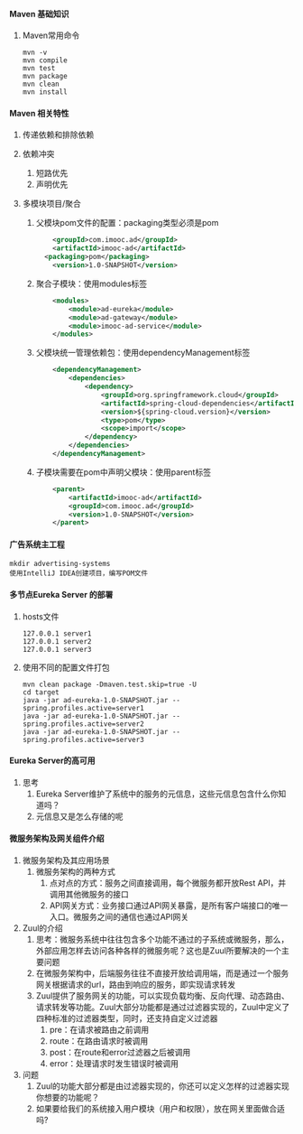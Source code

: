 #### Maven 基础知识

1. Maven常用命令

   ```shell
   mvn -v
   mvn compile
   mvn test 
   mvn package
   mvn clean 
   mvn install
   ```


#### Maven 相关特性

1. 传递依赖和排除依赖

2. 依赖冲突

   1. 短路优先
   2. 声明优先

3. 多模块项目/聚合

   1. 父模块pom文件的配置：packaging类型必须是pom

      ```xml
          <groupId>com.imooc.ad</groupId>
          <artifactId>imooc-ad</artifactId>
      	<packaging>pom</packaging>
          <version>1.0-SNAPSHOT</version>
      ```

   2. 聚合子模块：使用modules标签

      ```xml
          <modules>
              <module>ad-eureka</module>
              <module>ad-gateway</module>
              <module>imooc-ad-service</module>
          </modules>
      ```

   3. 父模块统一管理依赖包：使用dependencyManagement标签

      ```xml
          <dependencyManagement>
              <dependencies>
                  <dependency>
                      <groupId>org.springframework.cloud</groupId>
                      <artifactId>spring-cloud-dependencies</artifactId>
                      <version>${spring-cloud.version}</version>
                      <type>pom</type>
                      <scope>import</scope>
                  </dependency>
              </dependencies>
          </dependencyManagement>
      ```

   4. 子模块需要在pom中声明父模块：使用parent标签

      ```xml
          <parent>
              <artifactId>imooc-ad</artifactId>
              <groupId>com.imooc.ad</groupId>
              <version>1.0-SNAPSHOT</version>
          </parent>
      ```

#### 广告系统主工程

```shell
mkdir advertising-systems
使用IntelliJ IDEA创建项目，编写POM文件
```

#### 多节点Eureka Server 的部署

1. hosts文件

   ```
   127.0.0.1 server1
   127.0.0.1 server2
   127.0.0.1 server3
   ```

2. 使用不同的配置文件打包

   ```shell
   mvn clean package -Dmaven.test.skip=true -U
   cd target 
   java -jar ad-eureka-1.0-SNAPSHOT.jar --spring.profiles.active=server1
   java -jar ad-eureka-1.0-SNAPSHOT.jar --spring.profiles.active=server2
   java -jar ad-eureka-1.0-SNAPSHOT.jar --spring.profiles.active=server3
   ```


#### Eureka Server的高可用

1. 思考
   1. Eureka Server维护了系统中的服务的元信息，这些元信息包含什么你知道吗？
   2. 元信息又是怎么存储的呢

#### 微服务架构及网关组件介绍

1. 微服务架构及其应用场景
   1. 微服务架构的两种方式
      1. 点对点的方式：服务之间直接调用，每个微服务都开放Rest API，并调用其他微服务的接口
      2. API网关方式：业务接口通过API网关暴露，是所有客户端接口的唯一入口。微服务之间的通信也通过API网关
2. Zuul的介绍
   1. 思考：微服务系统中往往包含多个功能不通过的子系统或微服务，那么，外部应用怎样去访问各种各样的微服务呢？这也是Zuul所要解决的一个主要问题
   2. 在微服务架构中，后端服务往往不直接开放给调用端，而是通过一个服务网关根据请求的url，路由到响应的服务，即实现请求转发
   3. Zuul提供了服务网关的功能，可以实现负载均衡、反向代理、动态路由、请求转发等功能。Zuul大部分功能都是通过过滤器实现的，Zuul中定义了四种标准的过滤器类型，同时，还支持自定义过滤器
      1. pre：在请求被路由之前调用
      2. route：在路由请求时被调用
      3. post：在route和error过滤器之后被调用
      4. error：处理请求时发生错误时被调用
3. 问题
   1. Zuul的功能大部分都是由过滤器实现的，你还可以定义怎样的过滤器实现你想要的功能呢？
   2. 如果要给我们的系统接入用户模块（用户和权限），放在网关里面做合适吗?
